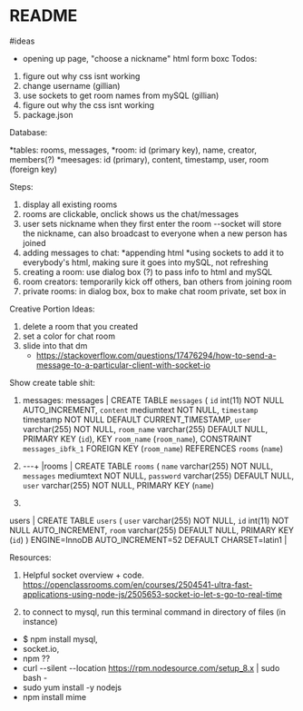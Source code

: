 # README #

#ideas

* opening up page, "choose a nickname" html form boxc
Todos:
1. figure out why css isnt working
2. change username (gillian)
3. use sockets to get room names from mySQL (gillian)
4. figure out why the css isnt working
5. package.json

Database:

*tables: rooms, messages, 
*room: id (primary key), name, creator, members(?)
*meesages: id (primary), content, timestamp, user, room (foreign key)

Steps:
1. display all existing rooms
2. rooms are clickable, onclick shows us the chat/messages
3. user sets nickname when they first enter the room --socket will store the nickname, can also broadcast to everyone when a new person has joined
4. adding messages to chat:
    *appending html
    *using sockets to add it to everybody's html, making sure it goes into mySQL, not refreshing
5. creating a room: use dialog box (?) to pass info to html and mySQL
6. room creators: temporarily kick off others, ban others from joining room
7. private rooms: in dialog box, box to make chat room private, set box in


Creative Portion Ideas:
1. delete a room that you created
2. set a color for chat room
3. slide into that dm
    * https://stackoverflow.com/questions/17476294/how-to-send-a-message-to-a-particular-client-with-socket-io 

Show create table shit:
1. messages:
messages | CREATE TABLE `messages` (
  `id` int(11) NOT NULL AUTO_INCREMENT,
  `content` mediumtext NOT NULL,
  `timestamp` timestamp NOT NULL DEFAULT CURRENT_TIMESTAMP,
  `user` varchar(255) NOT NULL,
  `room_name` varchar(255) DEFAULT NULL,
  PRIMARY KEY (`id`),
  KEY `room_name` (`room_name`),
  CONSTRAINT `messages_ibfk_1` FOREIGN KEY (`room_name`) REFERENCES `rooms` (`name`)

  2. ---+
|rooms | CREATE TABLE `rooms` (
  `name` varchar(255) NOT NULL,
  `messages` mediumtext NOT NULL,
  `password` varchar(255) DEFAULT NULL,
  `user` varchar(255) NOT NULL,
  PRIMARY KEY (`name`)

3. 
  users | CREATE TABLE `users` (
  `user` varchar(255) NOT NULL,
  `id` int(11) NOT NULL AUTO_INCREMENT,
  `room` varchar(255) DEFAULT NULL,
  PRIMARY KEY (`id`)
) ENGINE=InnoDB AUTO_INCREMENT=52 DEFAULT CHARSET=latin1 |

  Resources:
  1. Helpful socket overview + code. https://openclassrooms.com/en/courses/2504541-ultra-fast-applications-using-node-js/2505653-socket-io-let-s-go-to-real-time 

  2. to connect to mysql, run this terminal command in directory of files (in instance)
 -  $ npm install mysql, 
 - socket.io,  
 - npm ??
 - curl --silent --location https://rpm.nodesource.com/setup_8.x | sudo bash -
 - sudo yum install -y nodejs
 - npm install mime


  


